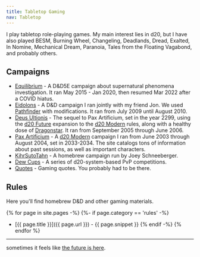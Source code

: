```yaml
---
title: Tabletop Gaming
nav: Tabletop
---
```


I play tabletop role-playing games. My main interest lies in d20, but I have also played BESM, Burning Wheel, Changeling, Deadlands, Dread, Exalted, In Nomine, Mechanical Dream, Paranoia, Tales from the Floating Vagabond, and probably others.

## Campaigns

* [Equilibrium](/equilibrium) - A D&D5E campaign about supernatural phenomena investigation. It ran May 2015 - Jan 2020, then resumed Mar 2022 after a COVID hiatus.
* [Eidolons](/eidolons) - A D&D campaign I ran jointly with my friend Jon. We used [Pathfinder](https://en.wikipedia.org/wiki/Pathfinder_Roleplaying_Game) with modifications. It ran from July 2009 until August 2010.
* [Deus Ultionis](/deus) - The sequel to Pax Artificium, set in the year 2299, using the [d20 Future](https://en.wikipedia.org/wiki/D20_Future) expansion to the [d20 Modern](https://en.wikipedia.org/wiki/D20_Modern) rules, along with a healthy dose of [Dragonstar](https://en.wikipedia.org/wiki/Dragonstar). It ran from September 2005 through June 2006.
* [Pax Artificium](/pax) - A [d20 Modern](https://en.wikipedia.org/wiki/D20_Modern) campaign I ran from June 2003 through August 2004, set in 2033-2034. The site catalogs tons of information about past sessions, as well as important characters.
* [KihrSutoTahn](/kihrsutotahn) - A homebrew campaign run by Joey Schneeberger.
* [Dew Cups](dewcups) - A series of d20-system-based PvP competitions.
* [Quotes](quotes) - Gaming quotes. You probably had to be there.

## Rules

Here you'll find homebrew D&D and other gaming materials.

{% for page in site.pages -%}
{%- if page.category == 'rules' -%}
* [{{ page.title }}]({{ page.url }}) - {{ page.snippet }}
{% endif -%}
{% endfor %}

-----
sometimes it feels like [the future is here](https://asofterworld.com/index.php?id=81).

